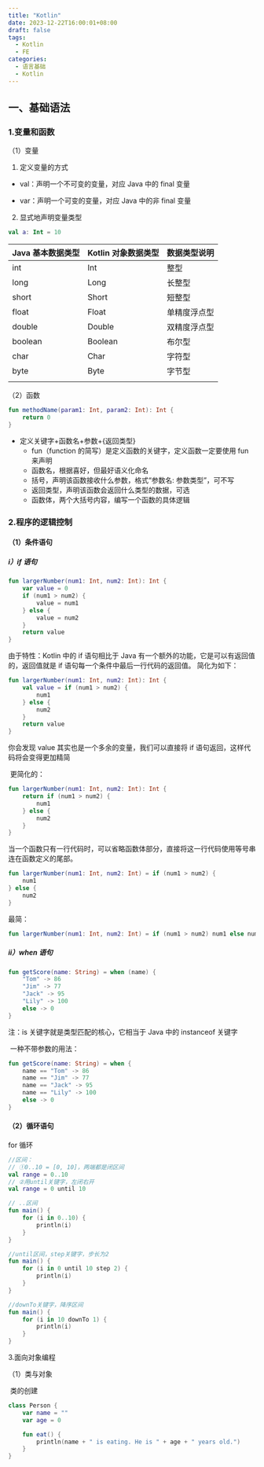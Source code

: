 ```yaml
---
title: "Kotlin"
date: 2023-12-22T16:00:01+08:00
draft: false
tags:
  - Kotlin
  - FE
categories:
  - 语言基础
  - Kotlin
---
```


## 一、基础语法

### 1.变量和函数

（1）变量

1. 定义变量的方式

- val：声明一个不可变的变量，对应 Java 中的 final 变量

- var：声明一个可变的变量，对应 Java 中的非 final 变量

2. 显式地声明变量类型

```kotlin
val a: Int = 10
```

| Java 基本数据类型 | Kotlin 对象数据类型 | 数据类型说明 |
| ----------------- | ------------------- | ------------ |
| int               | Int                 | 整型         |
| long              | Long                | 长整型       |
| short             | Short               | 短整型       |
| float             | Float               | 单精度浮点型 |
| double            | Double              | 双精度浮点型 |
| boolean           | Boolean             | 布尔型       |
| char              | Char                | 字符型       |
| byte              | Byte                | 字节型       |
|                   |                     |              |

（2）函数

```kotlin
fun methodName(param1: Int, param2: Int): Int {
	return 0
}
```

- 定义关键字+函数名+参数+{返回类型}
  - fun（function 的简写）是定义函数的关键字，定义函数一定要使用 fun 来声明
  - 函数名，根据喜好，但最好语义化命名
  - 括号，声明该函数接收什么参数，格式“参数名: 参数类型”，可不写
  - 返回类型，声明该函数会返回什么类型的数据，可选
  - 函数体，两个大括号内容，编写一个函数的具体逻辑

### 2.程序的逻辑控制

#### （1）条件语句

##### i）if 语句

```kotlin
fun largerNumber(num1: Int, num2: Int): Int {
	var value = 0
	if (num1 > num2) {
		value = num1
	} else {
		value = num2
	}
	return value
}
```

由于特性：Kotlin 中的 if 语句相比于 Java 有一个额外的功能，它是可以有返回值的，返回值就是 if 语句每一个条件中最后一行代码的返回值。
简化为如下：

```kotlin
fun largerNumber(num1: Int, num2: Int): Int {
	val value = if (num1 > num2) {
		num1
	} else {
		num2
	}
	return value
}
```

你会发现 value 其实也是一个多余的变量，我们可以直接将 if 语句返回，这样代码将会变得更加精简

​ 更简化的：

```kotlin
fun largerNumber(num1: Int, num2: Int): Int {
	return if (num1 > num2) {
		num1
	} else {
		num2
    }
}
```

当一个函数只有一行代码时，可以省略函数体部分，直接将这一行代码使用等号串连在函数定义的尾部。

```kotlin
fun largerNumber(num1: Int, num2: Int) = if (num1 > num2) {
	num1
} else {
	num2
}
```

最简：

```kotlin
fun largerNumber(num1: Int, num2: Int) = if (num1 > num2) num1 else num2
```

##### ii）when 语句

```kotlin
fun getScore(name: String) = when (name) {
    "Tom" -> 86
    "Jim" -> 77
    "Jack" -> 95
    "Lily" -> 100
    else -> 0
}
```

注：is 关键字就是类型匹配的核心，它相当于 Java 中的 instanceof 关键字

​ 一种不带参数的用法：

```kotlin
fun getScore(name: String) = when {
    name == "Tom" -> 86
    name == "Jim" -> 77
    name == "Jack" -> 95
    name == "Lily" -> 100
    else -> 0
}
```

#### （2）循环语句

for 循环

```kotlin
//区间：
// ①0..10 = [0, 10]，两端都是闭区间
val range = 0..10
// ②用until关键字，左闭右开
val range = 0 until 10
```

```kotlin
// ..区间
fun main() {
	for (i in 0..10) {
		println(i)
	}
}

//until区间，step关键字，步长为2
fun main() {
	for (i in 0 until 10 step 2) {
		println(i)
	}
}

//downTo关键字，降序区间
fun main() {
	for (i in 10 downTo 1) {
		println(i)
	}
}
```

3.面向对象编程

（1）类与对象

​ 类的创建

```kotlin
class Person {
	var name = ""
	var age = 0

    fun eat() {
		println(name + " is eating. He is " + age + " years old.")
	}
}
```
